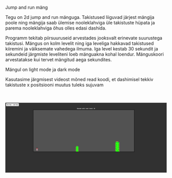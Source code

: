 Jump and run mäng

Tegu on 2d jump and run mänguga. Takistused liiguvad järjest mängija poole ning mängija saab ülemise nooleklahviga üle takistuste hüpata ja parema nooleklahviga õhus olles edasi dashida.

Programm tekitab piirsuuruseid arvestades jooksvalt erinevate suurustega takistusi. Mängus on kolm levelit ning iga leveliga hakkavad takistused kiiremini ja väiksemate vahedega ilmuma. Iga level kestab 30 sekundit ja sekundeid järgmiste leveliteni loeb mänguakna kohal loendur. Mänguskoori arvestatakse kui tervet mängitud aega sekundites.

Mängul on light mode ja dark mode

Kasutasime järgmisest videost mõned read koodi, et dashimisel tekkiv takistuste x positsiooni muutus tuleks sujuvam

\
\
![](gameimg.jpg "Mäng:")



